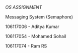 *OS ASSIGNMENT*

Messaging System (Semaphore)

106117006 - Aditya Kumar

106117054 - Mohamed Sohail

106117074 - Ram RS
